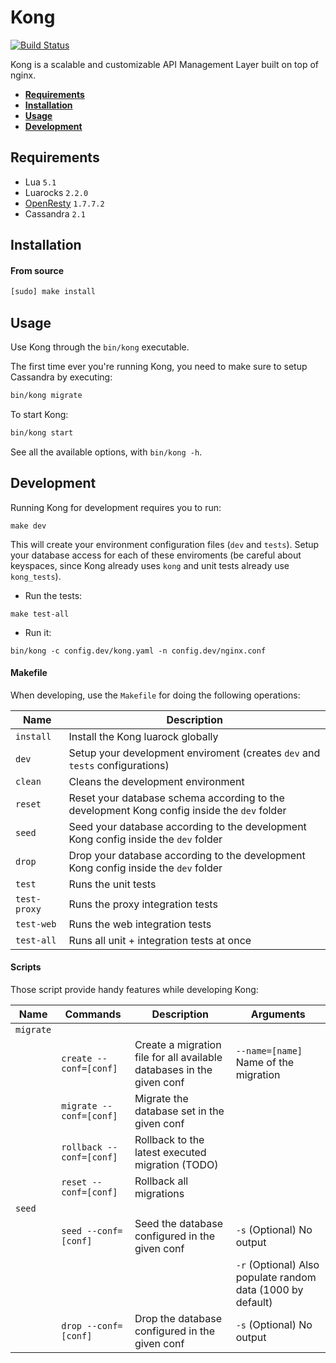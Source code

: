 # Kong

[![Build Status][travis-image]][travis-url]

Kong is a scalable and customizable API Management Layer built on top of nginx.

* **[Requirements](#requirements)**
* **[Installation](#installation)**
* **[Usage](#usage)**
* **[Development](#development)**

## Requirements
- Lua `5.1`
- Luarocks `2.2.0`
- [OpenResty](http://openresty.com/#Download) `1.7.7.2`
- Cassandra `2.1`

## Installation

#### From source

```bash
[sudo] make install
```

## Usage

Use Kong through the `bin/kong` executable.

The first time ever you're running Kong, you need to make sure to setup Cassandra by executing:

```bash
bin/kong migrate
```

To start Kong:

```bash
bin/kong start
```

See all the available options, with `bin/kong -h`.

## Development

Running Kong for development requires you to run:

```
make dev
```

This will create your environment configuration files (`dev` and `tests`). Setup your database access for each of these enviroments (be careful about keyspaces, since Kong already uses `kong` and unit tests already use `kong_tests`).

- Run the tests:

```
make test-all
```

- Run it:

```
bin/kong -c config.dev/kong.yaml -n config.dev/nginx.conf
```

#### Makefile

When developing, use the `Makefile` for doing the following operations:

| Name         | Description                                                                                         |
| ------------ | --------------------------------------------------------------------------------------------------- |
| `install`    | Install the Kong luarock globally                                                                   |
| `dev`        | Setup your development enviroment (creates `dev` and `tests` configurations)                        |
| `clean`      | Cleans the development environment                                                                  |
| `reset`      | Reset your database schema according to the development Kong config inside the `dev` folder         |
| `seed`       | Seed your database according to the development Kong config inside the `dev` folder                 |
| `drop`       | Drop your database according to the development Kong config inside the `dev` folder                 |
| `test`       | Runs the unit tests                                                                                 |
| `test-proxy` | Runs the proxy integration tests                                                                    |
| `test-web`   | Runs the web integration tests                                                                      |
| `test-all`   | Runs all unit + integration tests at once                                                           |

#### Scripts

Those script provide handy features while developing Kong:

| Name       | Commands                 | Description                                                           | Arguments                                                   |
| ---------- | ------------------------ | --------------------------------------------------------------------- | ----------------------------------------------------------- |
| `migrate`  |                          |                                                                       |                                                             |
|            | `create --conf=[conf]`   | Create a migration file for all available databases in the given conf | `--name=[name]` Name of the migration                       |
|            | `migrate --conf=[conf]`  | Migrate the database set in the given conf                            |                                                             |
|            | `rollback --conf=[conf]` | Rollback to the latest executed migration (TODO)                      |                                                             |
|            | `reset --conf=[conf]`    | Rollback all migrations                                               |                                                             |
| `seed`     |                          |                                                                       |                                                             |
|            | `seed --conf=[conf]`     | Seed the database configured in the given conf                        | `-s` (Optional) No output                                   |
|            |                          |                                                                       | `-r` (Optional) Also populate random data (1000 by default) |
|            | `drop --conf=[conf]`     | Drop the database configured in the given conf                        | `-s` (Optional) No output                                   |

[travis-url]: https://travis-ci.org/Mashape/kong
[travis-image]: https://img.shields.io/travis/Mashape/kong.svg?style=flat

[luarocks-url]: https://luarocks.org
